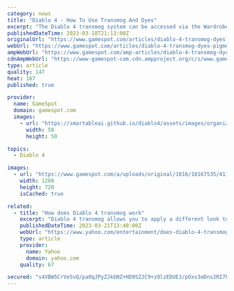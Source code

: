 ```yaml
---
category: news
title: "Diablo 4 - How To Use Transmog And Dyes"
excerpt: "The Diablo 4 transmog system can be accessed via the Wardrobe, which is found in the Kyovashad inn. You'll visit this city early in the campaign. Anyway, given that Kyovashad is the main hub in the ..."
publishedDateTime: 2023-03-18T21:13:00Z
originalUrl: "https://www.gamespot.com/articles/diablo-4-transmog-dyes-pigments-guide/1100-6512474/"
webUrl: "https://www.gamespot.com/articles/diablo-4-transmog-dyes-pigments-guide/1100-6512474/"
ampWebUrl: "https://www.gamespot.com/amp-articles/diablo-4-transmog-dyes-pigments-guide/1100-6512474/"
cdnAmpWebUrl: "https://www-gamespot-com.cdn.ampproject.org/c/s/www.gamespot.com/amp-articles/diablo-4-transmog-dyes-pigments-guide/1100-6512474/"
type: article
quality: 147
heat: 167
published: true

provider:
  name: GameSpot
  domain: gamespot.com
  images:
    - url: "https://smartableai.github.io/diablo4/assets/images/organizations/gamespot.com-50x50.jpg"
      width: 50
      height: 50

topics:
  - Diablo 4

images:
  - url: "https://www.gamespot.com/a/uploads/original/1816/18167535/4114504-diablo4transmogdyespigmentsguide-.jpg"
    width: 1280
    height: 720
    isCached: true

related:
  - title: "How does Diablo 4 transmog work"
    excerpt: "Diablo 4 transmog allows you to apply a different look to the armor pieces and items you have equipped, while still retaining the stats and abilities of the originals. This means that if you find an ..."
    publishedDateTime: 2023-03-21T13:40:00Z
    webUrl: "https://www.yahoo.com/entertainment/does-diablo-4-transmog-111108239.html"
    type: article
    provider:
      name: Yahoo
      domain: yahoo.com
    quality: 67

secured: "s4VBW5CrVe5vQ/pa0qJPyZJkbNZ+HD9SZJC9+zOlzEDUEJ/pOxs3eDns2RI7hTtf0wBQuAYpL2xT6MPHG4vDoWLrB8QDS7aG5zJ4wvqWLtIDznyle6k+i3QeEE/WeK99rjW1fpDnVKWdNdBzpDGbH4RtOT1wBZVN9+Y1QaRudOPpUnbJl6V9Rx+IWhA32Kvokf/TtZVKiDpkjAVGrxEgg/Ps6IO8ob2YZZnyUH4ehsZF1FzJsBWC7yrfMUycitaFwc1XeXzFmiz9XVEHvCHhk+n3V9/pjtmCN9G5G/dcCWpXbo7XiTuOsECfTag0z4onYKXdcTN/eJiexgyKSs32ZJKgBmE5G3D2rdNwgi/DDB4=;z0phOcu5foY3qsoJXbkQHg=="
---
```


